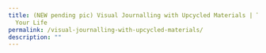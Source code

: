 ```yaml
---
title: (NEW pending pic) Visual Journalling with Upcycled Materials | Time of
  Your Life
permalink: /visual-journalling-with-upcycled-materials/
description: ""
---
```

<!-- 
**Explore a new partnership space that will showcase sustainable local brands and champions. Come learn more about living a more sustainable lifestyle together.**

**Date:** 1 - 31 July<br>
**Venue:** Castlery Flagship, Liat Towers, 541 Orchard Rd<br>
**Organiser:** Castlery

Castlery will bring together local brands and artists passionate about sustainability to showcase their products and services at the partnership space at their Orchard Flagship. 

Come in-person to experience how we can adopt a more sustainable lifestyle and support our local sustainability champions. 


<a href="https://www.instagram.com/castlerysg/?hl=en" target="_blank" class="btn-link">
	<img src="/images/more-info-btn.png">
</a>

<style>
	.btn-link {
		display: inline-block;
	}
	a.btn-link[target="_blank"]:after {
	display: none;
}
	.btn-link > img {
		width: 100%;
	}
</style>

-->